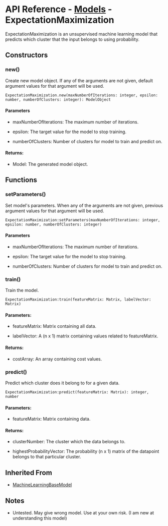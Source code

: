 # API Reference - [Models](../Models.md) - ExpectationMaximization

ExpectationMaximization is an unsupervised machine learning model that predicts which cluster that the input belongs to using probability.

## Constructors

### new()

Create new model object. If any of the arguments are not given, default argument values for that argument will be used.

```
ExpectationMaximization.new(maxNumberOfIterations: integer, epsilon: number, numberOfClusters: integer): ModelObject
```
#### Parameters

* maxNumberOfIterations: The maximum number of iterations.

* epsilon: The target value for the model to stop training.

* numberOfClusters: Number of clusters for model to train and predict on.

#### Returns:

* Model: The generated model object.

## Functions

### setParameters()

Set model's parameters. When any of the arguments are not given, previous argument values for that argument will be used.

```
ExpectationMaximization:setParameters(maxNumberOfIterations: integer, epsilon: number, numberOfClusters: integer)
```

#### Parameters

* maxNumberOfIterations: The maximum number of iterations.

* epsilon: The target value for the model to stop training.

* numberOfClusters: Number of clusters for model to train and predict on.

### train()

Train the model.

```
ExpectationMaximization:train(featureMatrix: Matrix, labelVector: Matrix)
```

#### Parameters:

* featureMatrix: Matrix containing all data.

* labelVector: A (n x 1) matrix containing values related to featureMatrix.

#### Returns:

* costArray: An array containing cost values.

### predict()

Predict which cluster does it belong to for a given data.

```
ExpectationMaximization:predict(featureMatrix: Matrix): integer, number
```

#### Parameters:

* featureMatrix: Matrix containing data.

#### Returns:

* clusterNumber: The cluster which the data belongs to.

* highestProbabilityVector: The probability (n x 1) matrix of the datapoint belongs to that particular cluster.

## Inherited From

* [MachineLearningBaseModel](MachineLearningBaseModel.md)

## Notes

* Untested. May give wrong model. Use at your own risk. (I am new at understanding this model)
